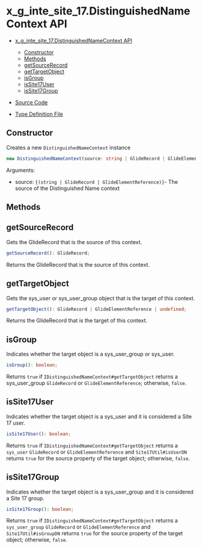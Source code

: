 # x_g_inte_site_17.DistinguishedNameContext API

- [x_g_inte_site_17.DistinguishedNameContext API](#x_g_inte_site_17distinguishednamecontext-api)
  - [Constructor](#constructor)
  - [Methods](#methods)
  - [getSourceRecord](#getsourcerecord)
  - [getTargetObject](#gettargetobject)
  - [isGroup](#isgroup)
  - [isSite17User](#issite17user)
  - [isSite17Group](#issite17group)

- [Source Code](source/api/DistinguishedNameContext.ts)
- [Type Definition File](types/x_g_inte_site_17/api/DistinguishedNameContext.d.ts)

## Constructor

Creates a new `DistinguishedNameContext` instance

```TypeScript
new DistinguishedNameContext(source: string | GlideRecord | GlideElementReference): DistinguishedNameContext;
```

Arguments:

- source: `{(string | GlideRecord | GlideElementReference)}`- The source of the Distinguished Name context

## Methods

## getSourceRecord

Gets the GlideRecord that is the source of this context.

```TypeScript
getSourceRecord(): GlideRecord;
```

Returns the GlideRecord that is the source of this context.

## getTargetObject

Gets the sys_user or sys_user_group object that is the target of this context.

```TypeScript
getTargetObject(): GlideRecord | GlideElementReference | undefined;
```

Returns the GlideRecord that is the target of this context.

## isGroup

Indicates whether the target object is a sys_user_group or sys_user.

```TypeScript
isGroup(): boolean;
```

Returns `true` if `IDistinguishedNameContext#getTargetObject` returns a sys_user_group `GlideRecord` or `GlideElementReference`; otherwise, `false`.

## isSite17User

Indicates whether the target object is a sys_user and it is considered a Site 17 user.

```TypeScript
isSite17User(): boolean;
```

Returns  `true` if `IDistinguishedNameContext#getTargetObject` returns a `sys_user` `GlideRecord` or `GlideElementReference` and `Site17Util#isUserDN` returns `true` for the source property of the target object; otherwise, `false`.

## isSite17Group

Indicates whether the target object is a sys_user_group and it is considered a Site 17 group.

```TypeScript
isSite17Group(): boolean;
```

Returns `true` if `IDistinguishedNameContext#getTargetObject` returns a `sys_user_group` `GlideRecord` or `GlideElementReference` and `Site17Util#isGroupDN` returns `true` for the source property of the target object; otherwise, `false`.
